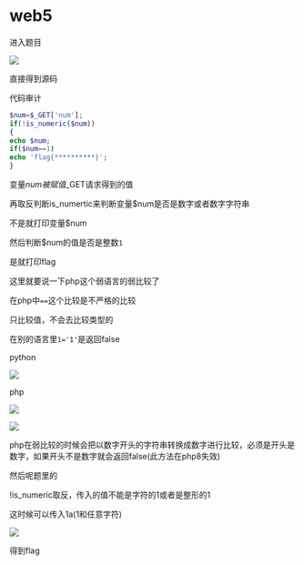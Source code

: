 # web5

进入题目

![](https://bulabula-1305079562.cos.ap-guangzhou.myqcloud.com/img/1618654967945-image-20210316161545171.png)

直接得到源码

代码审计

```php
$num=$_GET['num'];
if(!is_numeric($num))
{
echo $num;
if($num==1)
echo 'flag{**********}';
}
```

变量$num被赋值$_GET请求得到的值

再取反判断is_numertic来判断变量$num是否是数字或者数字字符串

不是就打印变量$num

然后判断$num的值是否是整数`1`

是就打印flag

这里就要说一下php这个弱语言的弱比较了

在php中`==`这个比较是不严格的比较

只比较值，不会去比较类型的

在别的语言里`1='1'`是返回false

python

![](https://bulabula-1305079562.cos.ap-guangzhou.myqcloud.com/img/1618654998027-image-20210316164239403.png)

php

![](https://bulabula-1305079562.cos.ap-guangzhou.myqcloud.com/img/1618655014333-image-20210316164417973.png)

![](https://bulabula-1305079562.cos.ap-guangzhou.myqcloud.com/img/1618655041248-image-20210316170248550.png)

php在弱比较的时候会把以数字开头的字符串转换成数字进行比较，必须是开头是数字，如果开头不是数字就会返回false(此方法在php8失效)

然后呢题里的

!is_numeric取反，传入的值不能是字符的1或者是整形的1

这时候可以传入1a(1和任意字符)

![](https://bulabula-1305079562.cos.ap-guangzhou.myqcloud.com/img/1618655074808-image-20210316170354192.png)

得到flag

